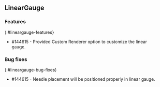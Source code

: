 ## LinearGauge

### Features 
{:#lineargauge-features}

* \#144615 - Provided Custom Renderer option to customize the linear gauge.

### Bug fixes
{:#lineargauge-bug-fixes}

* \#144615 - Needle placement will be positioned properly in linear gauge.

